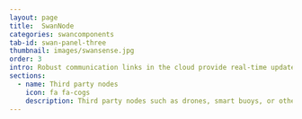 ```yaml
---
layout: page
title:  SwanNode
categories: swancomponents
tab-id: swan-panel-three
thumbnail: images/swansense.jpg
order: 3
intro: Robust communication links in the cloud provide real-time updates through technologies such as Disruption Tolerant Networking (DTN) technology. DTN is incorporated in SWAN to ensure that data is not lost during intermittent or limited network connectivity.
sections:
  - name: Third party nodes
    icon: fa fa-cogs
    description: Third party nodes such as drones, smart buoys, or other ASVs, that can be linked to SwanCloud for centralized data visualization on the SwanViz UI.
---
```


